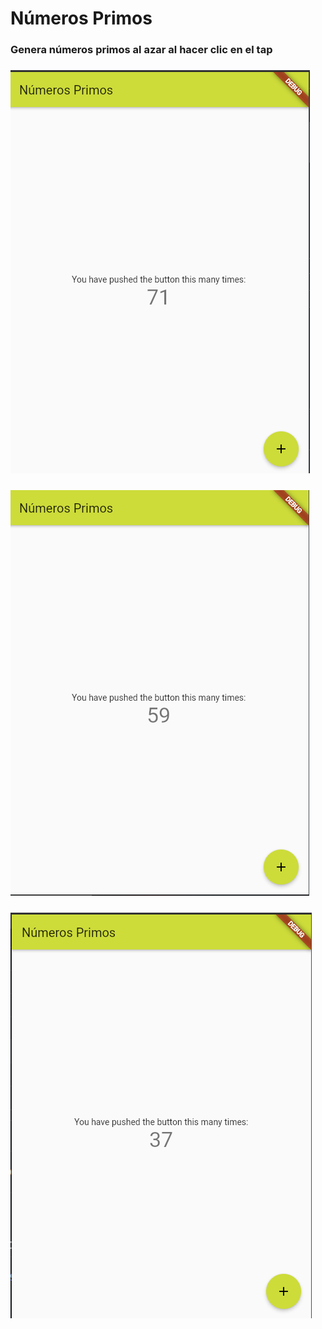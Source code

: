 # Números Primos

### Genera números primos al azar al hacer clic en el tap

### ![](https://github.com/Josselyn-Troya/flutter-prime-numbers/blob/main/images/primos1.png)
### ![](https://github.com/Josselyn-Troya/flutter-prime-numbers/blob/main/images/primos2.png)
### ![](https://github.com/Josselyn-Troya/flutter-prime-numbers/blob/main/images/primos3.png)

